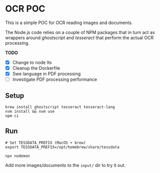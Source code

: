 # OCR POC

This is a simple POC for OCR reading images and documents.

The Node.js code relies on a couple of NPM packages that in turn act as wrappers around _ghostscript_ and _tesseract_ that perform the actual OCR processing.

**TODO**

- [x] Change to node lts
- [x] Cleanup the Dockerfile
- [x] Swe language in PDF processing
- [ ] Investigate PDF processing performance

## Setup

```shell
brew install ghostscript tesseract tesseract-lang
nvm install && nvm use
npm ci
```

## Run

```shell
# Set TESSDATA_PREFIX (MacOS + brew)
export TESSDATA_PREFIX=/opt/homebrew/share/tessdata

npx nodemon
```

Add more images/documents to the `input/` dir to try it out.
